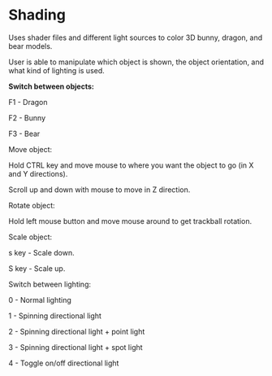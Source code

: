 # Shading
Uses shader files and different light sources to color 3D bunny, dragon, and bear models.

User is able to manipulate which object is shown, the object orientation, and what kind of lighting is used.

**Switch between objects:**

F1 - Dragon

F2 - Bunny

F3 - Bear


Move object:

Hold CTRL key and move mouse to where you want the object to go (in X and Y directions).

Scroll up and down with mouse to move in Z direction.


Rotate object:

Hold left mouse button and move mouse around to get trackball rotation.


Scale object:

s key - Scale down.

S key - Scale up.


Switch between lighting:

0 - Normal lighting

1 - Spinning directional light

2 - Spinning directional light + point light

3 - Spinning directional light + spot light

4 - Toggle on/off directional light
